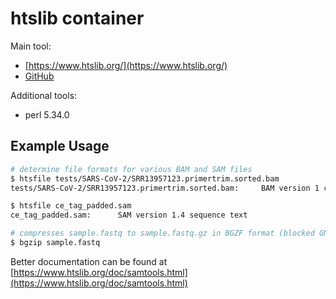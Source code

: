 # htslib container

Main tool:

* [https://www.htslib.org/](https://www.htslib.org/)
* [GitHub](https://github.com/samtools/htslib)

Additional tools:

* perl 5.34.0

## Example Usage

```bash
# determine file formats for various BAM and SAM files
$ htsfile tests/SARS-CoV-2/SRR13957123.primertrim.sorted.bam 
tests/SARS-CoV-2/SRR13957123.primertrim.sorted.bam:     BAM version 1 compressed sequence data

$ htsfile ce_tag_padded.sam
ce_tag_padded.sam:      SAM version 1.4 sequence text

# compresses sample.fastq to sample.fastq.gz in BGZF format (blocked GNU Zip Format)
$ bgzip sample.fastq
```

Better documentation can be found at [https://www.htslib.org/doc/samtools.html](https://www.htslib.org/doc/samtools.html)
